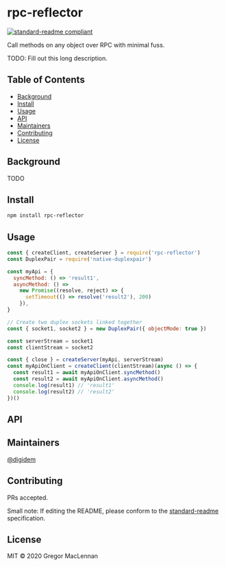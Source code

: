# rpc-reflector

[![standard-readme compliant](https://img.shields.io/badge/standard--readme-OK-green.svg?style=flat-square)](https://github.com/RichardLitt/standard-readme)

Call methods on any object over RPC with minimal fuss.

TODO: Fill out this long description.

## Table of Contents

- [Background](#background)
- [Install](#install)
- [Usage](#usage)
- [API](#api)
- [Maintainers](#maintainers)
- [Contributing](#contributing)
- [License](#license)

## Background

TODO

## Install

```sh
npm install rpc-reflector
```

## Usage

```js
const { createClient, createServer } = require('rpc-reflector')
const DuplexPair = require('native-duplexpair')

const myApi = {
  syncMethod: () => 'result1',
  asyncMethod: () =>
    new Promise((resolve, reject) => {
      setTimeout(() => resolve('result2'), 200)
    }),
}

// Create two duplex sockets linked together
const { socket1, socket2 } = new DuplexPair({ objectMode: true })

const serverStream = socket1
const clientStream = socket2

const { close } = createServer(myApi, serverStream)
const myApiOnClient = createClient(clientStream)(async () => {
  const result1 = await myApiOnClient.syncMethod()
  const result2 = await myApiOnClient.asyncMethod()
  console.log(result1) // 'result1'
  console.log(result2) // 'result2'
})()
```

## API

## Maintainers

[@digidem](https://github.com/digidem)

## Contributing

PRs accepted.

Small note: If editing the README, please conform to the [standard-readme](https://github.com/RichardLitt/standard-readme) specification.

## License

MIT © 2020 Gregor MacLennan
